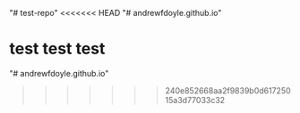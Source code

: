 "# test-repo" 
<<<<<<< HEAD
"# andrewfdoyle.github.io"

test test test
=======
"# andrewfdoyle.github.io"
>>>>>>> 240e852668aa2f9839b0d61725015a3d77033c32
